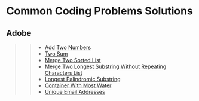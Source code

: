 # Common Coding Problems Solutions

## Adobe
> > * [Add Two Numbers](https://github.com/Arx1971/LeetCode-Company-Wise-Coding-Problems/blob/master/src/Adobe/Add_Two_Numbers/Main.java)
> > * [Two Sum](https://github.com/Arx1971/LeetCode-Company-Wise-Coding-Problems/blob/master/src/Adobe/Two_Sum/Main.java)
> > * [Merge Two Sorted List](https://github.com/Arx1971/LeetCode-Company-Wise-Coding-Problems/blob/master/src/Adobe/Merge_Two_Sorted_Lists/Main.java)
> > * [Merge Two Longest Substring Without Repeating Characters List](https://github.com/Arx1971/LeetCode-Company-Wise-Coding-Problems/blob/master/src/Adobe/Longest_Substring_Without_Repeating_Characters/Main.java)
> > * [Longest Palindromic Substring](https://github.com/Arx1971/LeetCode-Company-Wise-Coding-Problems/blob/master/src/Adobe/Longest_Palindromic_Substring/Main.java)
> > * [Container With Most Water](https://github.com/Arx1971/LeetCode-Company-Wise-Coding-Problems/blob/master/src/Adobe/Container_With_Most_Water/Main.java)
> > * [Unique Email Addresses](https://github.com/Arx1971/LeetCode-Company-Wise-Coding-Problems/blob/master/src/Adobe/Unique_Email_Addresses/Main.java)
